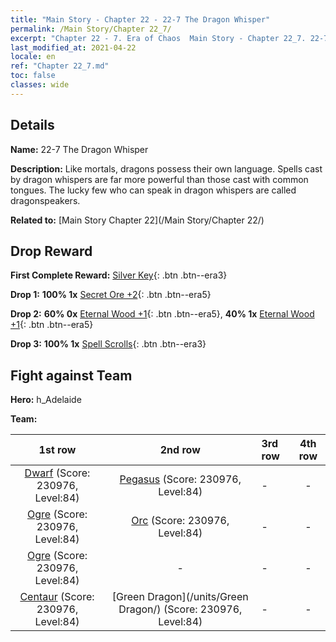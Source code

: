 ```yaml
---
title: "Main Story - Chapter 22 - 22-7 The Dragon Whisper"
permalink: /Main Story/Chapter 22_7/
excerpt: "Chapter 22 - 7. Era of Chaos  Main Story - Chapter 22_7. 22-7 The Dragon Whisper"
last_modified_at: 2021-04-22
locale: en
ref: "Chapter 22_7.md"
toc: false
classes: wide
---
```


## Details

 **Name:** 22-7 The Dragon Whisper

 **Description:** Like mortals, dragons possess their own language. Spells cast by dragon whispers are far more powerful than those cast with common tongues. The lucky few who can speak in dragon whispers are called dragonspeakers.

 **Related to:** [Main Story Chapter 22](/Main Story/Chapter 22/)

## Drop Reward

 **First Complete Reward:** [Silver Key](/Items/con_693/){: .btn .btn--era3}

 **Drop 1:** **100% 1x** [Secret Ore +2](/Items/mat_75/){: .btn .btn--era5}

 **Drop 2:** **60% 0x** [Eternal Wood +1](/Items/mat_69/){: .btn .btn--era5}, **40% 1x** [Eternal Wood +1](/Items/mat_69/){: .btn .btn--era5}

 **Drop 3:** **100% 1x** [Spell Scrolls](/Items/con_694/){: .btn .btn--era3}


## Fight against Team
 **Hero:** h_Adelaide

 **Team:**


  | 1st row | 2nd row | 3rd row | 4th row |
  |:----:|:----:|:----|:----:|
  | [Dwarf](/units/Dwarf/) (Score: 230976, Level:84)  | [Pegasus](/units/Pegasus/) (Score: 230976, Level:84)  | - | - |
  | [Ogre](/units/Ogre/) (Score: 230976, Level:84)  | [Orc](/units/Orc/) (Score: 230976, Level:84)  | - | - |
  | [Ogre](/units/Ogre/) (Score: 230976, Level:84)  | - | - | - |
  | [Centaur](/units/Centaur/) (Score: 230976, Level:84)  | [Green Dragon](/units/Green Dragon/) (Score: 230976, Level:84)  | - | - |


